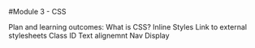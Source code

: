 #Module 3 - CSS

Plan and learning outcomes:
    What is CSS?
    Inline Styles
    Link to external stylesheets
    Class
    ID
    Text alignemnt
    Nav
    Display
